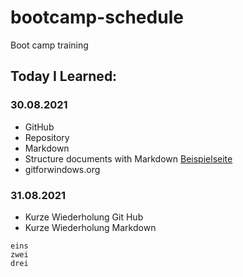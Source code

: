 # bootcamp-schedule
Boot camp training
## Today I Learned:
### 30.08.2021
- GitHub
- Repository
- Markdown
- Structure documents with Markdown [Beispielseite](https://dillinger.io/)
- gitforwindows.org

### 31.08.2021
- Kurze Wiederholung Git Hub
- Kurze Wiederholung Markdown
```
eins
zwei
drei
```

